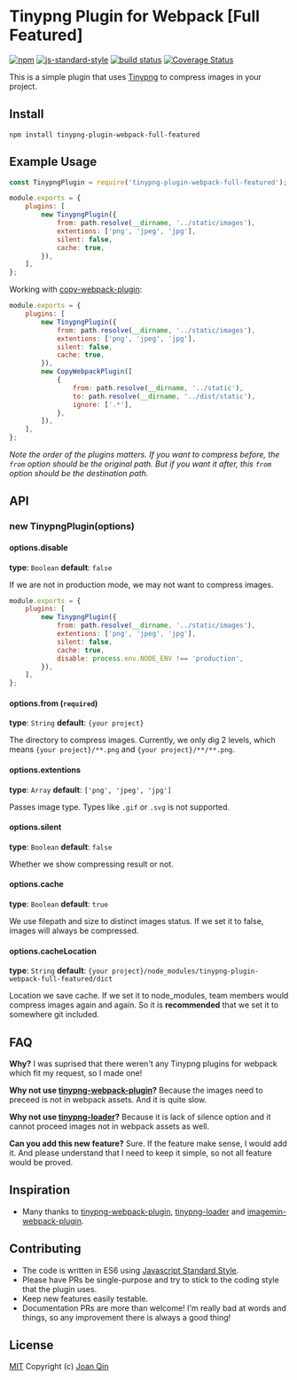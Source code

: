 # Tinypng Plugin for Webpack [Full Featured]

[![npm](https://img.shields.io/npm/v/tinypng-plugin-webpack-full-featured.svg)](https://www.npmjs.com/package/tinypng-plugin-webpack-full-featured)
[![js-standard-style](https://img.shields.io/badge/code%20style-standard-brightgreen.svg)](http://standardjs.com/)
[![build status](https://travis-ci.org/JoJoChilly/tinypng-plugin-webpack-full-featured.svg?branch=master)](https://travis-ci.org/JoJoChilly/tinypng-plugin-webpack-full-featured.svg?branch=master)
[![Coverage Status](https://coveralls.io/repos/github/JoJoChilly/tinypng-plugin-webpack-full-featured/badge.svg?branch=master)](https://coveralls.io/github/JoJoChilly/tinypng-plugin-webpack-full-featured?branch=master)

This is a simple plugin that uses [Tinypng](https://tinypng.com/) to compress images in your project.

## Install

`npm install tinypng-plugin-webpack-full-featured`

## Example Usage

```js
const TinypngPlugin = require('tinypng-plugin-webpack-full-featured');

module.exports = {
    plugins: [
        new TinypngPlugin({
            from: path.resolve(__dirname, '../static/images'),
            extentions: ['png', 'jpeg', 'jpg'],
            silent: false,
            cache: true,
        }),
    ],
};
```

Working with [copy-webpack-plugin](https://github.com/kevlened/copy-webpack-plugin):

```js
module.exports = {
    plugins: [
        new TinypngPlugin({
            from: path.resolve(__dirname, '../static/images'),
            extentions: ['png', 'jpeg', 'jpg'],
            silent: false,
            cache: true,
        }),
        new CopyWebpackPlugin([
            {
                from: path.resolve(__dirname, '../static'),
                to: path.resolve(__dirname, '../dist/static'),
                ignore: ['.*'],
            },
        ]),
    ],
};
```

_Note the order of the plugins matters. If you want to compress before, the `from` option should be the original path. But if you want it after, this `from` option should be the destination path._

## API

### new TinypngPlugin(options)

#### options.disable

**type**: `Boolean`
**default**: `false`

If we are not in production mode, we may not want to compress images.

```js
module.exports = {
    plugins: [
        new TinypngPlugin({
            from: path.resolve(__dirname, '../static/images'),
            extentions: ['png', 'jpeg', 'jpg'],
            silent: false,
            cache: true,
            disable: process.env.NODE_ENV !== 'production',
        }),
    ],
};
```

#### options.from (`required`)

**type**: `String`
**default**: `{your project}`

The directory to compress images. Currently, we only dig 2 levels, which means `{your project}/**.png` and `{your project}/**/**.png`.

#### options.extentions

**type**: `Array`
**default**: `['png', 'jpeg', 'jpg']`

Passes image type. Types like `.gif` or `.svg` is not supported.

#### options.silent

**type**: `Boolean`
**default**: `false`

Whether we show compressing result or not.

#### options.cache

**type**: `Boolean`
**default**: `true`

We use filepath and size to distinct images status. If we set it to false, images will always be compressed.

#### options.cacheLocation

**type**: `String`
**default**: `{your project}/node_modules/tinypng-plugin-webpack-full-featured/dict`

Location we save cache. If we set it to node_modules, team members would compress images again and again. So it is **recommended** that we set it to somewhere git included.

## FAQ

**Why?**
I was suprised that there weren't any Tinypng plugins for webpack which fit my request, so I made one!

**Why not use [tinypng-webpack-plugin](https://www.npmjs.com/package/tinypng-webpack-plugin)?**
Because the images need to preceed is not in webpack assets. And it is quite slow.

**Why not use [tinypng-loader](https://www.npmjs.com/package/tinypng-loader)?**
Because it is lack of silence option and it cannot proceed images not in webpack assets as well.

**Can you add this new feature?**
Sure. If the feature make sense, I would add it. And please understand that I need to keep it simple, so not all feature would be proved.

## Inspiration

-   Many thanks to [tinypng-webpack-plugin](https://www.npmjs.com/package/tinypng-webpack-plugin), [tinypng-loader](https://www.npmjs.com/package/tinypng-loader) and [imagemin-webpack-plugin](https://github.com/Klathmon/imagemin-webpack-plugin).

## Contributing

-   The code is written in ES6 using [Javascript Standard Style](https://github.com/feross/standard).
-   Please have PRs be single-purpose and try to stick to the coding style that the plugin uses.
-   Keep new features easily testable.
-   Documentation PRs are more than welcome! I'm really bad at words and things, so any improvement there is always a good thing!

## License

[MIT](LICENSE.md) Copyright (c) [Joan Qin](https://github.com/JoJoChilly)

